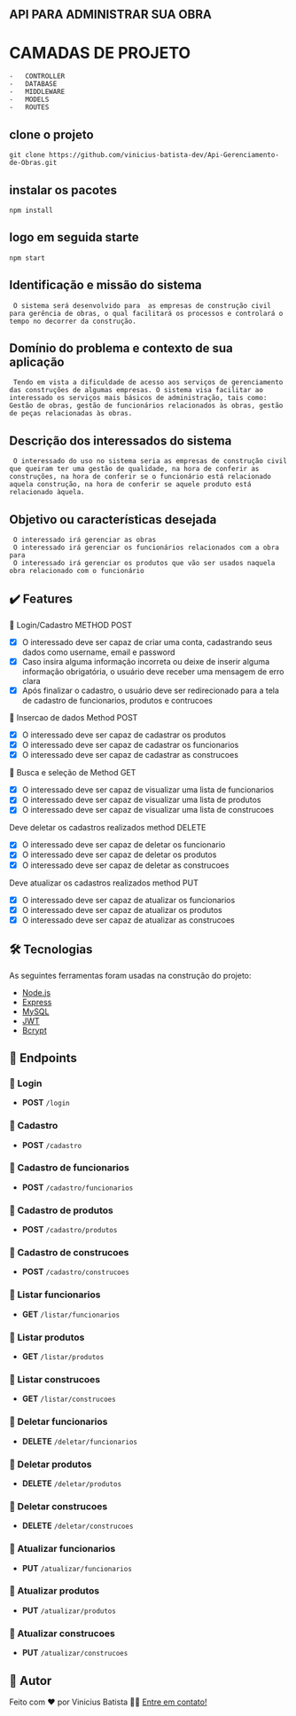 ## API PARA ADMINISTRAR SUA OBRA

# CAMADAS DE PROJETO

    -   CONTROLLER
    -   DATABASE
    -   MIDDLEWARE
    -   MODELS
    -   ROUTES

## clone o projeto

    git clone https://github.com/vinicius-batista-dev/Api-Gerenciamento-de-Obras.git

## instalar os pacotes

    npm install

## logo em seguida starte

    npm start

## Identificação e missão do sistema

     O sistema será desenvolvido para  as empresas de construção civil  para gerência de obras, o qual facilitará os processos e controlará o tempo no decorrer da construção.

## Domínio do problema e contexto de sua aplicação

     Tendo em vista a dificuldade de acesso aos serviços de gerenciamento das construções de algumas empresas. O sistema visa facilitar ao interessado os serviços mais básicos de administração, tais como: Gestão de obras, gestão de funcionários relacionados às obras, gestão de peças relacionadas às obras.

## Descrição dos interessados do sistema

     O interessado do uso no sistema seria as empresas de construção civil que queiram ter uma gestão de qualidade, na hora de conferir as construções, na hora de conferir se o funcionário está relacionado aquela construção, na hora de conferir se aquele produto está relacionado àquela.

## Objetivo ou características desejada

     O interessado irá gerenciar as obras
     O interessado irá gerenciar os funcionários relacionados com a obra para
     O interessado irá gerenciar os produtos que vão ser usados naquela obra relacionado com o funcionário

<h2 id="features">✔️ Features</h2>

👤 Login/Cadastro METHOD POST

- [x] O interessado deve ser capaz de criar uma conta, cadastrando seus dados como username, email e password
- [x] Caso insira alguma informação incorreta ou deixe de inserir alguma informação obrigatória, o usuário deve receber uma mensagem de erro clara
- [x] Após finalizar o cadastro, o usuário deve ser redirecionado para a tela de cadastro de funcionarios, produtos e contrucoes

🔎 Insercao de dados Method POST

- [x] O interessado deve ser capaz de cadastrar os produtos
- [x] O interessado deve ser capaz de cadastrar os funcionarios
- [x] O interessado deve ser capaz de cadastrar as construcoes

🔎 Busca e seleção de Method GET

- [x] O interessado deve ser capaz de visualizar uma lista de funcionarios
- [x] O interessado deve ser capaz de visualizar uma lista de produtos
- [x] O interessado deve ser capaz de visualizar uma lista de construcoes

Deve deletar os cadastros realizados method DELETE

- [x] O interessado deve ser capaz de deletar os funcionario
- [x] O interessado deve ser capaz de deletar os produtos
- [x] O interessado deve ser capaz de deletar as construcoes

Deve atualizar os cadastros realizados method PUT

- [x] O interessado deve ser capaz de atualizar os funcionarios
- [x] O interessado deve ser capaz de atualizar os produtos
- [x] O interessado deve ser capaz de atualizar as construcoes

<h2 id="tecnologias">🛠 Tecnologias</h2>

As seguintes ferramentas foram usadas na construção do projeto:

- [Node.js](https://nodejs.org/en/)
- [Express](https://expressjs.com/pt-br/)
- [MySQL](https://www.mysql.com/)
- [JWT](https://jwt.io/)
- [Bcrypt](https://www.npmjs.com/package/bcrypt)

<h2 id="endpoints">🚀 Endpoints</h2>

<h3>🔑 Login</h3>

- **POST** `/login`

<h3>🔑 Cadastro</h3>

- **POST** `/cadastro`

<h3>🔑 Cadastro de funcionarios</h3>

- **POST** `/cadastro/funcionarios`

<h3>🔑 Cadastro de produtos</h3>

- **POST** `/cadastro/produtos`

<h3>🔑 Cadastro de construcoes</h3>

- **POST** `/cadastro/construcoes`

<h3>🔑 Listar funcionarios</h3>

- **GET** `/listar/funcionarios`

<h3>🔑 Listar produtos</h3>

- **GET** `/listar/produtos`

<h3>🔑 Listar construcoes</h3>

- **GET** `/listar/construcoes`

<h3>🔑 Deletar funcionarios</h3>

- **DELETE** `/deletar/funcionarios`

<h3>🔑 Deletar produtos</h3>

- **DELETE** `/deletar/produtos`

<h3>🔑 Deletar construcoes</h3>

- **DELETE** `/deletar/construcoes`

<h3>🔑 Atualizar funcionarios</h3>

- **PUT** `/atualizar/funcionarios`

<h3>🔑 Atualizar produtos</h3>

- **PUT** `/atualizar/produtos`

<h3>🔑 Atualizar construcoes</h3>

- **PUT** `/atualizar/construcoes`

<h2 id="autor">🦸 Autor</h2>

Feito com ❤️ por Vinicius Batista 👋🏽 [Entre em contato!](https://www.linkedin.com/in/vinicius-batista-9b1b3b1b3/)
